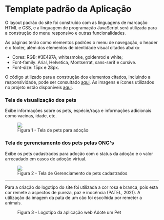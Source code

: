 # Template padrão da Aplicação

O layout padrão do site foi construído com as linguagens de marcação HTML e CSS, e a linguagem de programação JavaScript será utilizada para a construção do menu responsivo e outras funcionalidades.

As páginas terão como elementos padrões o menu de navegação, o header e o footer, além dos elementos de identidade visual citados abaixo:

<ul>
<li>Cores: RGB: #3E497A, whitesmoke, goldenrod e white;</li>
<li>Font-family: Arial, Helvetica, Montserrat, sans-serif e cursive.</li>
<li>Font-size: 15px e 28px. </li>
</ul>
  
O código utilizado para a construção dos elementos citados, incluindo a responsividade, pode ser consultado <a href="https://github.com/ICEI-PUC-Minas-PMV-ADS/pmv-ads-2024-1-e1-proj-web-t10-pmv-ads-2024-1-e1-proj-adoteumpet/tree/main/codigo-fonte">aqui</a>. As imagens e ícones utilizados no projeto estão disponíveis <a href="https://github.com/ICEI-PUC-Minas-PMV-ADS/pmv-ads-2024-1-e1-proj-web-t10-pmv-ads-2024-1-e1-proj-adoteumpet/tree/main/documentos/img">aqui</a>.

<h3><b>Tela de visualização dos pets</b></h3>
<p>Exibe informações sobre os pets, espécie/raça e informações adicionais como vacinas, idade, etc.</p>
<figure> 
  <img src="https://media.discordapp.net/attachments/1219797639671971873/1239410995684839515/tela-adocao.PNG?ex=6642d2f0&is=66418170&hm=f206ff00e5126adc09be5a90e7b4dfd35a94a88c815d334399a21d01351c34f4&=&format=webp&quality=lossless&width=1238&height=619">
  <figcaption> Figura 1 - Tela de pets para adoção
</figure> 

<h3><b>Tela de gerenciamento dos pets pelas ONG's</b></h3>
<p> Exibe os pets cadastrados para adoção com o status da adoção e o valor arrecadado em casos de adoção virtual.</p>
<figure> 
  <img src="https://media.discordapp.net/attachments/1219797639671971873/1239411309737545798/tela-ong.PNG?ex=6642d33b&is=664181bb&hm=9a5d252c8da36315cc30f2edb74c64902ce778e8730a73c9f3fd808b06b21a6c&=&format=webp&quality=lossless&width=1221&height=619">
  <figcaption>Figura 2 - Tela de Gerenciamento de pets cadastrados  
</figure> 
<hr>
  
<p>Para a criação do logotipo do site foi utilizada a cor rosa e branca, pois esta cor remete a aspectos de pureza, paz e inocência (PATEL, 2021). A utilização da imagem da pata de um cão foi escolhida por remeter a animais.</p>

<figure> 
  <img src="">
    <figcaption>Figura 3 - Logotipo da aplicação web Adote um Pet
</figure> 
